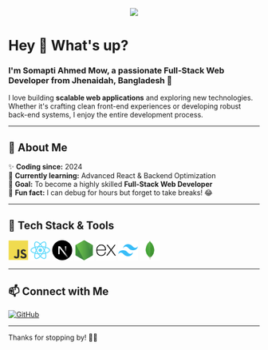 <p align="center">
  <img src="https://i.ibb.co/d0nnGKKw/web.jpg" width="150" />
</p>

# Hey 👋 What's up?

### I'm Somapti Ahmed Mow, a passionate Full-Stack Web Developer from Jhenaidah, Bangladesh 🚀

I love building **scalable web applications** and exploring new technologies. Whether it's crafting clean front-end experiences or developing robust back-end systems, I enjoy the entire development process.

---

## 🌟 About Me
✨ **Coding since:** 2024  
📖 **Currently learning:** Advanced React & Backend Optimization  
🎯 **Goal:** To become a highly skilled **Full-Stack Web Developer**  
🎲 **Fun fact:** I can debug for hours but forget to take breaks! 😂  

---

## 🚀 Tech Stack & Tools  
<p align="left">
  <img src="https://raw.githubusercontent.com/devicons/devicon/master/icons/javascript/javascript-original.svg" alt="JavaScript" width="40" height="40"/>
  <img src="https://raw.githubusercontent.com/devicons/devicon/master/icons/react/react-original.svg" alt="React" width="40" height="40"/>
  <img src="https://raw.githubusercontent.com/devicons/devicon/master/icons/nextjs/nextjs-original.svg" alt="Next.js" width="40" height="40"/>
  <img src="https://raw.githubusercontent.com/devicons/devicon/master/icons/nodejs/nodejs-original.svg" alt="Node.js" width="40" height="40"/>
  <img src="https://raw.githubusercontent.com/devicons/devicon/master/icons/express/express-original.svg" alt="Express.js" width="40" height="40"/>
  <img src="https://raw.githubusercontent.com/devicons/devicon/master/icons/tailwindcss/tailwindcss-original.svg" alt="Tailwind CSS" width="40" height="40"/>
  <img src="https://raw.githubusercontent.com/devicons/devicon/master/icons/mongodb/mongodb-original.svg" alt="MongoDB" width="40" height="40"/>
</p>

---

## 📫 Connect with Me  
  
[![GitHub](https://img.shields.io/badge/GitHub-Follow-black?style=for-the-badge&logo=github)](https://github.com/Somaptiahmed)

---

Thanks for stopping by! 🚀✨
